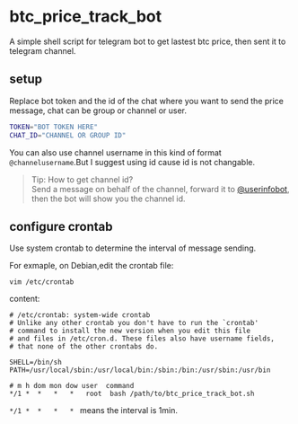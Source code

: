 # btc_price_track_bot

A simple shell script for telegram bot to get lastest btc price, then sent it to telegram channel.

## setup

Replace bot token and the id of the chat where you want to send the price message, chat can be group or channel or user.

```sh
TOKEN="BOT TOKEN HERE"
CHAT_ID="CHANNEL OR GROUP ID"
```
You can also use channel username in this kind of format `@channelusername`.But I suggest using id cause id is not changable.

>Tip: How to get channel id?  
>Send a message on behalf of the channel, forward it to [@userinfobot](https://t.me/userinfobot), then the bot will show you the channel id.

## configure crontab

Use system crontab to determine the interval of message sending.

For exmaple, on Debian,edit the crontab file:  
```
vim /etc/crontab
```
content:
```
# /etc/crontab: system-wide crontab
# Unlike any other crontab you don't have to run the `crontab'
# command to install the new version when you edit this file
# and files in /etc/cron.d. These files also have username fields,
# that none of the other crontabs do.

SHELL=/bin/sh
PATH=/usr/local/sbin:/usr/local/bin:/sbin:/bin:/usr/sbin:/usr/bin

# m h dom mon dow user	command
*/1 *  *   *   *   root  bash /path/to/btc_price_track_bot.sh
```
`*/1 *  *   *   * ` means the interval is 1min.
